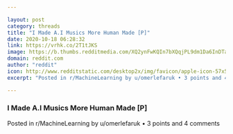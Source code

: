 ```yaml
---

layout: post
category: threads
title: "I Made A.I Musics More Human Made [P]"
date: 2020-10-18 06:28:32
link: https://vrhk.co/2T1tJKS
image: https://b.thumbs.redditmedia.com/XQ2ynFwKQIn7bXQqjPL9dm1Da6InDTan3YDkhAKpyks.jpg
domain: reddit.com
author: "reddit"
icon: http://www.redditstatic.com/desktop2x/img/favicon/apple-icon-57x57.png
excerpt: "Posted in r/MachineLearning by u/omerlefaruk • 3 points and 4 comments"

---
```


### I Made A.I Musics More Human Made [P]

Posted in r/MachineLearning by u/omerlefaruk • 3 points and 4 comments